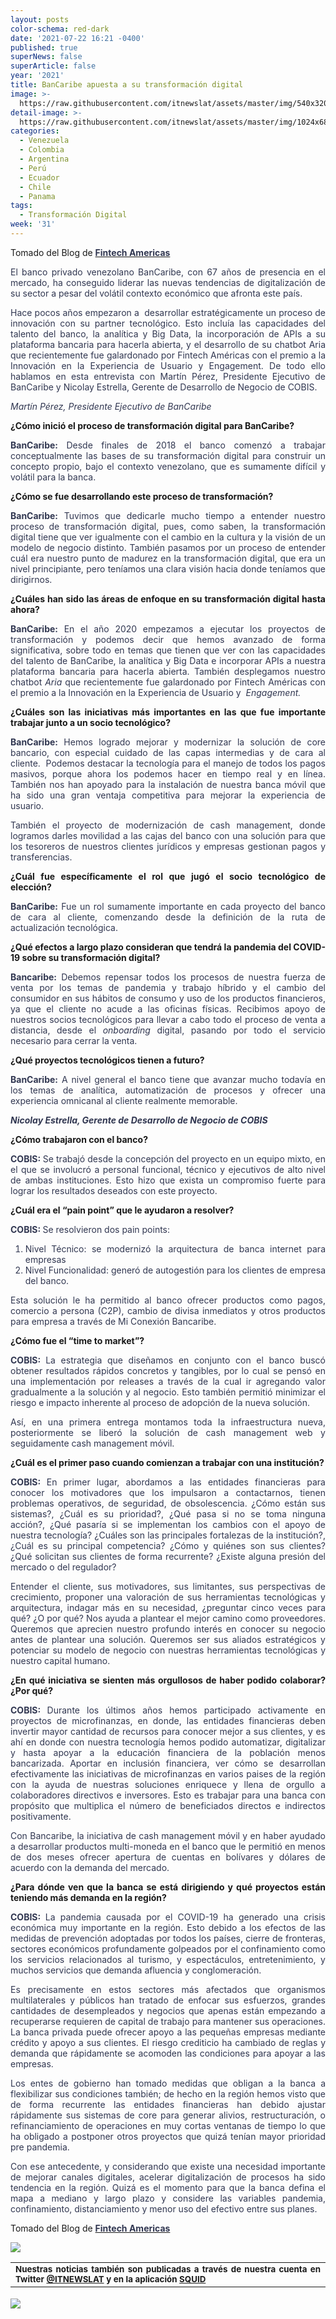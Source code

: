 ```yaml
---
layout: posts
color-schema: red-dark
date: '2021-07-22 16:21 -0400'
published: true
superNews: false
superArticle: false
year: '2021'
title: BanCaribe apuesta a su transformación digital
image: >-
  https://raw.githubusercontent.com/itnewslat/assets/master/img/540x320/Bancaribe-p.jpg
detail-image: >-
  https://raw.githubusercontent.com/itnewslat/assets/master/img/1024x680/Bancaribe-g.jpg
categories:
  - Venezuela
  - Colombia
  - Argentina
  - Perú
  - Ecuador
  - Chile
  - Panama
tags:
  - Transformación Digital
week: '31'
---
```

Tomado del Blog de <a href="https://www.fintechamericas.co/es/news/bancaribe-apuesta-a-su-transformacion-digital/"><span style="font-weight: bold; color: #313751;">Fintech Americas</span></a>

<p style="color: #313751; text-align: justify;">El banco privado venezolano BanCaribe, con 67 años de presencia en el mercado, ha conseguido liderar las nuevas tendencias de digitalización de su sector a pesar del volátil contexto económico que afronta este país.</p>
<p style="color: #313751; text-align: justify;">Hace pocos años empezaron a  desarrollar estratégicamente un proceso de innovación con su partner tecnológico. Esto incluía las capacidades del talento del banco, la analítica y Big Data, la incorporación de APIs a su plataforma bancaria para hacerla abierta, y el desarrollo de su chatbot Aria que recientemente fue galardonado por Fintech Américas con el premio a la Innovación en la Experiencia de Usuario y Engagement. De todo ello hablamos en esta entrevista con Martín Pérez, Presidente Ejecutivo de BanCaribe y Nicolay Estrella, Gerente de Desarrollo de Negocio de COBIS.</p>
<p style="color: #313751; text-align: justify;"><em>Martín Pérez, Presidente Ejecutivo de BanCaribe</em></p>
<p style="text-align: justify;"><strong>¿Cómo inició el proceso de transformación digital para BanCaribe?</strong></p>
<p style="color: #313751; text-align: justify;"><span style="font-weight: bold;">BanCaribe:</span> Desde finales de 2018 el banco comenzó a trabajar conceptualmente las bases de su transformación digital para construir un concepto propio, bajo el contexto venezolano, que es sumamente difícil y volátil para la banca.</p>
<p style="text-align: justify;"><strong>¿Cómo se fue desarrollando este proceso de transformación?</strong></p>
<p style="color: #313751; text-align: justify;"><span style="font-weight: bold;">BanCaribe:</span> Tuvimos que dedicarle mucho tiempo a entender nuestro proceso de transformación digital, pues, como saben, la transformación digital tiene que ver igualmente con el cambio en la cultura y la visión de un modelo de negocio distinto. También pasamos por un proceso de entender cuál era nuestro punto de madurez en la transformación digital, que era un nivel principiante, pero teníamos una clara visión hacia donde teníamos que dirigirnos.</p>
<p style="text-align: justify;"><strong>¿Cuáles han sido las áreas de enfoque en su transformación digital hasta ahora?</strong></p>
<p style="color: #313751; text-align: justify;"><span style="font-weight: bold;">BanCaribe:</span> En el año 2020 empezamos a ejecutar los proyectos de transformación y podemos decir que hemos avanzado de forma significativa, sobre todo en temas que tienen que ver con las capacidades del talento de BanCaribe, la analítica y Big Data e incorporar APIs a nuestra plataforma bancaria para hacerla abierta. También desplegamos nuestro chatbot <i>Aria</i> que recientemente fue galardonado por Fintech Américas con el premio a la Innovación en la Experiencia de Usuario y  <i>Engagement.</i></p>
<p style="text-align: justify;"><strong>¿Cuáles son las iniciativas más importantes en las que fue importante trabajar junto a un socio tecnológico?</strong></p>
<p style="color: #313751; text-align: justify;"><span style="font-weight: bold;">BanCaribe:</span> Hemos logrado mejorar y modernizar la solución de core bancario, con especial cuidado de las capas intermedias y de cara al cliente.  Podemos destacar la tecnología para el manejo de todos los pagos masivos, porque ahora los podemos hacer en tiempo real y en línea. También nos han apoyado para la instalación de nuestra banca móvil que ha sido una gran ventaja competitiva para mejorar la experiencia de usuario.</p>
<p style="color: #313751; text-align: justify;">También el proyecto de modernización de cash management, donde logramos darles movilidad a las cajas del banco con una solución para que los tesoreros de nuestros clientes jurídicos y empresas gestionan pagos y transferencias.</p>
<p style="text-align: justify;"><strong>¿Cuál fue específicamente el rol que jugó el socio tecnológico de elección?</strong></p>
<p style="color: #313751; text-align: justify;"><span style="font-weight: bold;">BanCaribe:</span> Fue un rol sumamente importante en cada proyecto del banco de cara al cliente, comenzando desde la definición de la ruta de actualización tecnológica.</p>
<p style="text-align: justify;"><strong>¿Qué efectos a largo plazo consideran que tendrá la pandemia del COVID-19 sobre su transformación digital?</strong></p>
<p style="color: #313751; text-align: justify;"><span style="font-weight: bold;">Bancaribe:</span> Debemos repensar todos los procesos de nuestra fuerza de venta por los temas de pandemia y trabajo híbrido y el cambio del consumidor en sus hábitos de consumo y uso de los productos financieros, ya que el cliente no acude a las oficinas físicas. Recibimos apoyo de nuestros socios tecnológicos para llevar a cabo todo el proceso de venta a distancia, desde el <i>onboarding</i> digital, pasando por todo el servicio necesario para cerrar la venta.</p>
<p style="text-align: justify;"><strong>¿Qué proyectos tecnológicos tienen a futuro?</strong></p>
<p style="color: #313751; text-align: justify;"><span style="font-weight: bold;">BanCaribe:</span> A nivel general el banco tiene que avanzar mucho todavía en los temas de analítica, automatización de procesos y ofrecer una experiencia omnicanal al cliente realmente memorable.</p>
<p style="color: #313751; text-align: justify;"><strong><em>Nicolay Estrella, Gerente de Desarrollo de Negocio de COBIS</em></strong></p>
<p style="text-align: justify;"><strong>¿Cómo trabajaron con el banco?</strong></p>
<p style="color: #313751; text-align: justify;"><span style="font-weight: bold;">COBIS: </span>Se trabajó desde la concepción del proyecto en un equipo mixto, en el que se involucró a personal funcional, técnico y ejecutivos de alto nivel de ambas instituciones. Esto hizo que exista un compromiso fuerte para lograr los resultados deseados con este proyecto.</p>
<p style="text-align: justify;"><strong>¿Cuál era el “pain point” que le ayudaron a resolver?</strong></p>
<p style="color: #313751; text-align: justify;"><span style="font-weight: bold;">COBIS: </span>Se resolvieron dos pain points:</p>

<ol style="color: #313751; text-align: justify;">
	<li>Nivel Técnico: se modernizó la arquitectura de banca internet para empresas</li>
	<li>Nivel Funcionalidad: generó de autogestión para los clientes de empresa del banco.</li>
</ol>
<p style="color: #313751; text-align: justify;">Esta solución le ha permitido al banco ofrecer productos como pagos, comercio a persona (C2P), cambio de divisa inmediatos y otros productos para empresa a través de Mi Conexión Bancaribe.</p>
<p style="text-align: justify;"><strong>¿Cómo fue el “time to market”?</strong></p>
<p style="color: #313751; text-align: justify;"><span style="font-weight: bold;">COBIS: </span>La estrategia que diseñamos en conjunto con el banco buscó obtener resultados rápidos concretos y tangibles, por lo cual se pensó en una implementación por releases a través de la cual ir agregando valor gradualmente a la solución y al negocio. Esto también permitió minimizar el riesgo e impacto inherente al proceso de adopción de la nueva solución.</p>
<p style="color: #313751; text-align: justify;">Así, en una primera entrega montamos toda la infraestructura nueva, posteriormente se liberó la solución de cash management web y seguidamente cash management móvil.</p>
<p style="text-align: justify;"><strong>¿Cuál es el primer paso cuando comienzan a trabajar con una institución?</strong></p>
<p style="color: #313751; text-align: justify;"><span style="font-weight: bold;">COBIS: </span>En primer lugar, abordamos a las entidades financieras para conocer los motivadores que los impulsaron a contactarnos, tienen problemas operativos, de seguridad, de obsolescencia. ¿Cómo están sus sistemas?, ¿Cuál es su prioridad?, ¿Qué pasa si no se toma ninguna acción?, ¿Qué pasaría si se implementan los cambios con el apoyo de nuestra tecnología? ¿Cuáles son las principales fortalezas de la institución?, ¿Cuál es su principal competencia? ¿Cómo y quiénes son sus clientes? ¿Qué solicitan sus clientes de forma recurrente? ¿Existe alguna presión del mercado o del regulador?</p>
<p style="color: #313751; text-align: justify;">Entender el cliente, sus motivadores, sus limitantes, sus perspectivas de crecimiento, proponer una valoración de sus herramientas tecnológicas y arquitectura, indagar más en su necesidad, ¿preguntar cinco veces para qué? ¿O por qué? Nos ayuda a plantear el mejor camino como proveedores. Queremos que aprecien nuestro profundo interés en conocer su negocio antes de plantear una solución. Queremos ser sus aliados estratégicos y potenciar su modelo de negocio con nuestras herramientas tecnológicas y nuestro capital humano.</p>
<p style="text-align: justify;"><strong>¿En qué iniciativa se sienten más orgullosos de haber podido colaborar? ¿Por qué?</strong></p>
<p style="color: #313751; text-align: justify;"><span style="font-weight: bold;">COBIS: </span>Durante los últimos años hemos participado activamente en proyectos de microfinanzas, en donde, las entidades financieras deben invertir mayor cantidad de recursos para conocer mejor a sus clientes, y es ahí en donde con nuestra tecnología hemos podido automatizar, digitalizar y hasta apoyar a la educación financiera de la población menos bancarizada. Aportar en inclusión financiera, ver cómo se desarrollan efectivamente las iniciativas de microfinanzas en varios paises de la región con la ayuda de nuestras soluciones enriquece y llena de orgullo a colaboradores directivos e inversores. Esto es trabajar para una banca con propósito que multiplica el número de beneficiados directos e indirectos positivamente.</p>
<p style="color: #313751; text-align: justify;">Con Bancaribe, la iniciativa de cash management móvil y en haber ayudado a desarrollar productos multi-moneda en el banco que le permitió en menos de dos meses ofrecer apertura de cuentas en bolívares y dólares de acuerdo con la demanda del mercado.</p>
<p style="text-align: justify;"><strong>¿Para dónde ven que la banca se está dirigiendo y qué proyectos están teniendo más demanda en la región?</strong></p>
<p style="color: #313751; text-align: justify;"><span style="font-weight: bold;">COBIS: </span>La pandemia causada por el COVID-19 ha generado una crisis económica muy importante en la región. Esto debido a los efectos de las medidas de prevención adoptadas por todos los países, cierre de fronteras, sectores económicos profundamente golpeados por el confinamiento como los servicios relacionados al turismo, y espectáculos, entretenimiento, y muchos servicios que demanda afluencia y conglomeración.</p>
<p style="color: #313751; text-align: justify;">Es precisamente en estos sectores más afectados que organismos multilaterales y públicos han tratado de enfocar sus esfuerzos, grandes cantidades de desempleados y negocios que apenas están empezando a recuperarse requieren de capital de trabajo para mantener sus operaciones. La banca privada puede ofrecer apoyo a las pequeñas empresas mediante crédito y apoyo a sus clientes. El riesgo crediticio ha cambiado de reglas y demanda que rápidamente se acomoden las condiciones para apoyar a las empresas.</p>
<p style="color: #313751; text-align: justify;">Los entes de gobierno han tomado medidas que obligan a la banca a flexibilizar sus condiciones también; de hecho en la región hemos visto que de forma recurrente las entidades financieras han debido ajustar rápidamente sus sistemas de core para generar alivios, restructuración, o refinanciamiento de operaciones en muy cortas ventanas de tiempo lo que ha obligado a postponer otros proyectos que quizá tenían mayor prioridad pre pandemia.</p>
<p style="color: #313751; text-align: justify;">Con ese antecedente, y considerando que existe una necesidad importante de mejorar canales digitales, acelerar digitalización de procesos ha sido tendencia en la región. Quizá es el momento para que la banca defina el mapa a mediano y largo plazo y considere las variables pandemia, confinamiento, distanciamiento y menor uso del efectivo entre sus planes.</p>

Tomado del Blog de <a href="https://www.fintechamericas.co/es/news/bancaribe-apuesta-a-su-transformacion-digital/"><span style="font-weight: bold; color: #313751;">Fintech Americas</span></a>

![](https://raw.githubusercontent.com/itnewslat/assets/master/img/540x320/Bancaribe-p.jpg)

<table style="height: 42px;" width="569">
<tbody>
<tr>
<td style="text-align: justify;"><sub><strong>Nuestras noticias también son publicadas a través de nuestra cuenta en Twitter <a href="https://twitter.com/itnewslat?lang=es">@ITNEWSLAT</a> y en la aplicación <a href="https://squidapp.co/en/">SQUID</a></strong></sub></td>
</tr>
</tbody>
</table>

<img src="https://tracker.metricool.com/c3po.jpg?hash=56f88a41e39ab42c063cc51676587a04"/>
